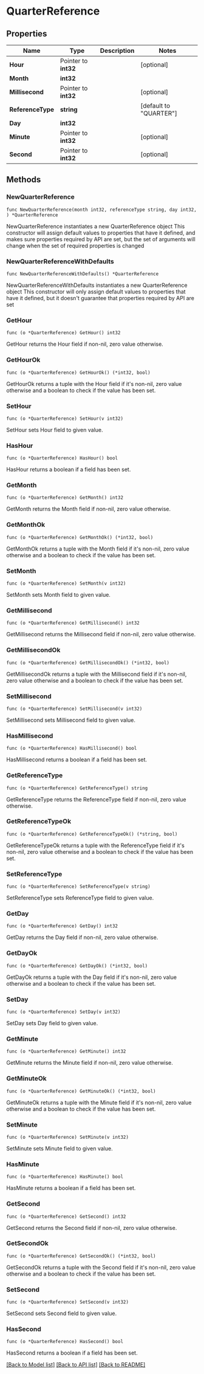 # QuarterReference

## Properties

Name | Type | Description | Notes
------------ | ------------- | ------------- | -------------
**Hour** | Pointer to **int32** |  | [optional] 
**Month** | **int32** |  | 
**Millisecond** | Pointer to **int32** |  | [optional] 
**ReferenceType** | **string** |  | [default to "QUARTER"]
**Day** | **int32** |  | 
**Minute** | Pointer to **int32** |  | [optional] 
**Second** | Pointer to **int32** |  | [optional] 

## Methods

### NewQuarterReference

`func NewQuarterReference(month int32, referenceType string, day int32, ) *QuarterReference`

NewQuarterReference instantiates a new QuarterReference object
This constructor will assign default values to properties that have it defined,
and makes sure properties required by API are set, but the set of arguments
will change when the set of required properties is changed

### NewQuarterReferenceWithDefaults

`func NewQuarterReferenceWithDefaults() *QuarterReference`

NewQuarterReferenceWithDefaults instantiates a new QuarterReference object
This constructor will only assign default values to properties that have it defined,
but it doesn't guarantee that properties required by API are set

### GetHour

`func (o *QuarterReference) GetHour() int32`

GetHour returns the Hour field if non-nil, zero value otherwise.

### GetHourOk

`func (o *QuarterReference) GetHourOk() (*int32, bool)`

GetHourOk returns a tuple with the Hour field if it's non-nil, zero value otherwise
and a boolean to check if the value has been set.

### SetHour

`func (o *QuarterReference) SetHour(v int32)`

SetHour sets Hour field to given value.

### HasHour

`func (o *QuarterReference) HasHour() bool`

HasHour returns a boolean if a field has been set.

### GetMonth

`func (o *QuarterReference) GetMonth() int32`

GetMonth returns the Month field if non-nil, zero value otherwise.

### GetMonthOk

`func (o *QuarterReference) GetMonthOk() (*int32, bool)`

GetMonthOk returns a tuple with the Month field if it's non-nil, zero value otherwise
and a boolean to check if the value has been set.

### SetMonth

`func (o *QuarterReference) SetMonth(v int32)`

SetMonth sets Month field to given value.


### GetMillisecond

`func (o *QuarterReference) GetMillisecond() int32`

GetMillisecond returns the Millisecond field if non-nil, zero value otherwise.

### GetMillisecondOk

`func (o *QuarterReference) GetMillisecondOk() (*int32, bool)`

GetMillisecondOk returns a tuple with the Millisecond field if it's non-nil, zero value otherwise
and a boolean to check if the value has been set.

### SetMillisecond

`func (o *QuarterReference) SetMillisecond(v int32)`

SetMillisecond sets Millisecond field to given value.

### HasMillisecond

`func (o *QuarterReference) HasMillisecond() bool`

HasMillisecond returns a boolean if a field has been set.

### GetReferenceType

`func (o *QuarterReference) GetReferenceType() string`

GetReferenceType returns the ReferenceType field if non-nil, zero value otherwise.

### GetReferenceTypeOk

`func (o *QuarterReference) GetReferenceTypeOk() (*string, bool)`

GetReferenceTypeOk returns a tuple with the ReferenceType field if it's non-nil, zero value otherwise
and a boolean to check if the value has been set.

### SetReferenceType

`func (o *QuarterReference) SetReferenceType(v string)`

SetReferenceType sets ReferenceType field to given value.


### GetDay

`func (o *QuarterReference) GetDay() int32`

GetDay returns the Day field if non-nil, zero value otherwise.

### GetDayOk

`func (o *QuarterReference) GetDayOk() (*int32, bool)`

GetDayOk returns a tuple with the Day field if it's non-nil, zero value otherwise
and a boolean to check if the value has been set.

### SetDay

`func (o *QuarterReference) SetDay(v int32)`

SetDay sets Day field to given value.


### GetMinute

`func (o *QuarterReference) GetMinute() int32`

GetMinute returns the Minute field if non-nil, zero value otherwise.

### GetMinuteOk

`func (o *QuarterReference) GetMinuteOk() (*int32, bool)`

GetMinuteOk returns a tuple with the Minute field if it's non-nil, zero value otherwise
and a boolean to check if the value has been set.

### SetMinute

`func (o *QuarterReference) SetMinute(v int32)`

SetMinute sets Minute field to given value.

### HasMinute

`func (o *QuarterReference) HasMinute() bool`

HasMinute returns a boolean if a field has been set.

### GetSecond

`func (o *QuarterReference) GetSecond() int32`

GetSecond returns the Second field if non-nil, zero value otherwise.

### GetSecondOk

`func (o *QuarterReference) GetSecondOk() (*int32, bool)`

GetSecondOk returns a tuple with the Second field if it's non-nil, zero value otherwise
and a boolean to check if the value has been set.

### SetSecond

`func (o *QuarterReference) SetSecond(v int32)`

SetSecond sets Second field to given value.

### HasSecond

`func (o *QuarterReference) HasSecond() bool`

HasSecond returns a boolean if a field has been set.


[[Back to Model list]](../README.md#documentation-for-models) [[Back to API list]](../README.md#documentation-for-api-endpoints) [[Back to README]](../README.md)


